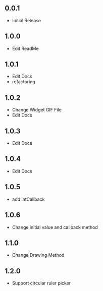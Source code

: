 ## 0.0.1

* Initial Release

## 1.0.0

* Edit ReadMe

## 1.0.1

* Edit Docs
* refactoring

## 1.0.2

* Change Widget GIF File
* Edit Docs

## 1.0.3

* Edit Docs

## 1.0.4

* Edit Docs

## 1.0.5

* add intCallback

## 1.0.6

* Change initial value and callback method

## 1.1.0

* Change Drawing Method

## 1.2.0

* Support circular ruler picker